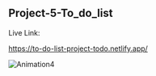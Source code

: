 ## Project-5-To_do_list

Live Link:

https://to-do-list-project-todo.netlify.app/


![Animation4](https://user-images.githubusercontent.com/94699375/202314663-f19dc9bc-130e-4578-ba97-f5172bc74129.gif)
